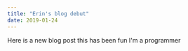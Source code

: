 ```yaml
---
title: "Erin's blog debut"
date: 2019-01-24
---
```


Here is a new blog post this has been fun I'm a programmer
